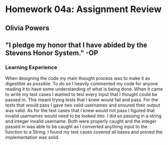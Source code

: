 # Homework 04a: Assignment Review
## Olivia Powers
## "I pledge my honor that I have abided by the Stevens Honor System." -OP

### Learning Experience
When designing the code my main thought process was to make it as digestible as possible. To do so I heavily commented my code for anyone reading it to have some understanding of what is being done. When it came to write my test cases I wanted to test every input that I thought could be passed in. This meant trying tests that I knew would fail and pass. For the tests that would pass I gave two valid usernames and ensured their output was valid. As for the test cases that I knew would not pass I figured that invalid usernames would need to be looked into. I did so passing in a string and integer invalid username. Both were properly caught and the integer passed in was able to be caught as I converted anything input to the function to a String. I found my test cases covered all bases and proved the implementation was solid.
 
